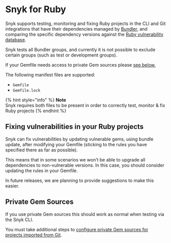 # Snyk for Ruby

Snyk supports testing, monitoring and fixing Ruby projects in the CLI and Git integrations that have their dependencies managed by [Bundler](https://bundler.io/), and comparing the specific dependency versions against the [Ruby vulnerability database](https://snyk.io/vuln?type=rubygems).

Snyk tests all Bundler groups, and currently it is not possible to exclude certain groups \(such as test or development groups\).

If your Gemfile needs access to private Gem sources please [see below.](snyk-for-ruby.md)

The following manifest files are supported:

* `Gemfile`
* `Gemfile.lock`

{% hint style="info" %}
**Note**  
Snyk requires both files to be present in order to correctly test, monitor & fix Ruby projects
{% endhint %}

## Fixing vulnerabilities in your Ruby projects

Snyk can fix vulnerabilities by updating vulnerable gems, using bundle update, after modifying your Gemfile \(sticking to the rules you have specified there as far as possible\).

This means that in some scenarios we won’t be able to upgrade all dependencies to non-vulnerable versions. In this case, you should consider updating the rules in your Gemfile.

In future releases, we are planning to provide suggestions to make this easier.

## **Private Gem Sources**

If you use private Gem sources this should work as normal when testing via the Snyk CLI.

You must take additional steps to [configure private Gem sources for projects imported from Git](https://docs.snyk.io/integrations/private-registry-integrations/private-gem-sources-for-ruby).



